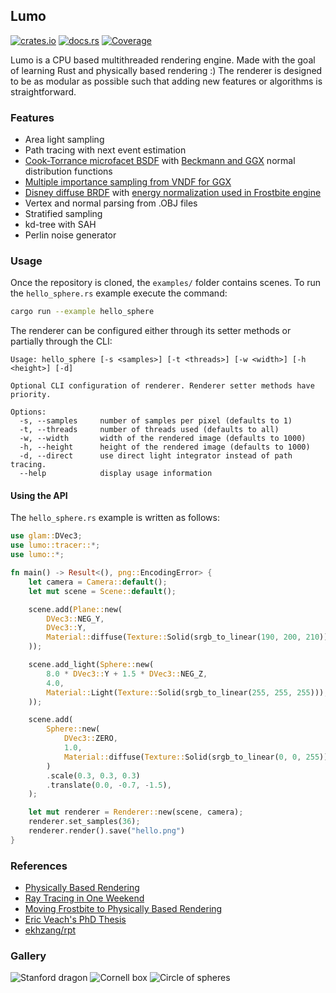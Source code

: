 ## Lumo
[![crates.io](https://img.shields.io/crates/v/lumo)](https://crates.io/crates/lumo)
[![docs.rs](https://img.shields.io/docsrs/lumo)](https://docs.rs/lumo)
[![Coverage](https://img.shields.io/coverallsCoverage/github/ekarpp/lumo)](https://coveralls.io/github/ekarpp/lumo)

Lumo is a CPU based multithreaded rendering engine. Made with the goal of learning Rust and physically based rendering :) The renderer is designed to be as modular as possible such that adding new features or algorithms is straightforward.

### Features
* Area light sampling
* Path tracing with next event estimation
* [Cook-Torrance microfacet BSDF](https://doi.org/10.1145/357290.357293) with [Beckmann and GGX](http://dx.doi.org/10.2312/EGWR/EGSR07/195-206) normal distribution functions
* [Multiple importance sampling from VNDF for GGX](https://jcgt.org/published/0007/04/01/)
* [Disney diffuse BRDF](https://disneyanimation.com/publications/physically-based-shading-at-disney/) with [energy normalization used in Frostbite engine](https://seblagarde.files.wordpress.com/2015/07/course_notes_moving_frostbite_to_pbr_v32.pdf)
* Vertex and normal parsing from .OBJ files
* Stratified sampling
* kd-tree with SAH
* Perlin noise generator

### Usage
Once the repository is cloned, the `examples/` folder contains scenes. To run the `hello_sphere.rs` example execute the command:

```bash
cargo run --example hello_sphere
```

The renderer can be configured either through its setter methods or partially through the CLI:

```
Usage: hello_sphere [-s <samples>] [-t <threads>] [-w <width>] [-h <height>] [-d]

Optional CLI configuration of renderer. Renderer setter methods have priority.

Options:
  -s, --samples     number of samples per pixel (defaults to 1)
  -t, --threads     number of threads used (defaults to all)
  -w, --width       width of the rendered image (defaults to 1000)
  -h, --height      height of the rendered image (defaults to 1000)
  -d, --direct      use direct light integrator instead of path tracing.
  --help            display usage information
```

#### Using the API
The `hello_sphere.rs` example is written as follows:

```rust
use glam::DVec3;
use lumo::tracer::*;
use lumo::*;

fn main() -> Result<(), png::EncodingError> {
    let camera = Camera::default();
    let mut scene = Scene::default();

    scene.add(Plane::new(
        DVec3::NEG_Y,
        DVec3::Y,
        Material::diffuse(Texture::Solid(srgb_to_linear(190, 200, 210))),
    ));

    scene.add_light(Sphere::new(
        8.0 * DVec3::Y + 1.5 * DVec3::NEG_Z,
        4.0,
        Material::Light(Texture::Solid(srgb_to_linear(255, 255, 255))),
    ));

    scene.add(
        Sphere::new(
            DVec3::ZERO,
            1.0,
            Material::diffuse(Texture::Solid(srgb_to_linear(0, 0, 255))),
        )
        .scale(0.3, 0.3, 0.3)
        .translate(0.0, -0.7, -1.5),
    );

    let mut renderer = Renderer::new(scene, camera);
    renderer.set_samples(36);
    renderer.render().save("hello.png")
}
```

### References
* [Physically Based Rendering](https://www.pbr-book.org/)
* [Ray Tracing in One Weekend](https://raytracing.github.io/)
* [Moving Frostbite to Physically Based Rendering](https://seblagarde.files.wordpress.com/2015/07/course_notes_moving_frostbite_to_pbr_v32.pdf)
* [Eric Veach's PhD Thesis](http://graphics.stanford.edu/papers/veach_thesis/)
* [ekhzang/rpt](https://github.com/ekzhang/rpt)

### Gallery
![Stanford dragon](https://i.imgur.com/4Wj2Fgy.png)
![Cornell box](https://i.imgur.com/PoEVv6b.png)
![Circle of spheres](https://i.imgur.com/JxvP1l7.png)
